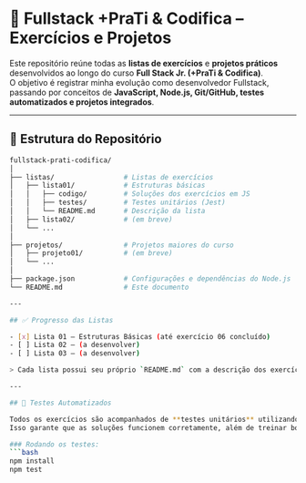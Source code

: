 # 🚀 Fullstack +PraTi & Codifica – Exercícios e Projetos

Este repositório reúne todas as **listas de exercícios** e **projetos práticos** desenvolvidos ao longo do curso **Full Stack Jr. (+PraTi & Codifica)**.  
O objetivo é registrar minha evolução como desenvolvedor Fullstack, passando por conceitos de **JavaScript, Node.js, Git/GitHub, testes automatizados e projetos integrados**.

---

## 📂 Estrutura do Repositório

```bash
fullstack-prati-codifica/
│
├── listas/                 # Listas de exercícios
│   ├── lista01/            # Estruturas básicas
│   │   ├── codigo/         # Soluções dos exercícios em JS
│   │   ├── testes/         # Testes unitários (Jest)
│   │   └── README.md       # Descrição da lista
│   ├── lista02/            # (em breve)
│   └── ...
│
├── projetos/               # Projetos maiores do curso
│   ├── projeto01/          # (em breve)
│   └── ...
│
├── package.json            # Configurações e dependências do Node.js
└── README.md               # Este documento

---

## ✅ Progresso das Listas

- [x] Lista 01 – Estruturas Básicas (até exercício 06 concluído)  
- [ ] Lista 02 – (a desenvolver)  
- [ ] Lista 03 – (a desenvolver)  

> Cada lista possui seu próprio `README.md` com a descrição dos exercícios e instruções de execução.

---

## 🧪 Testes Automatizados

Todos os exercícios são acompanhados de **testes unitários** utilizando [Jest](https://jestjs.io/).  
Isso garante que as soluções funcionem corretamente, além de treinar boas práticas de desenvolvimento.

### Rodando os testes:
```bash
npm install
npm test
